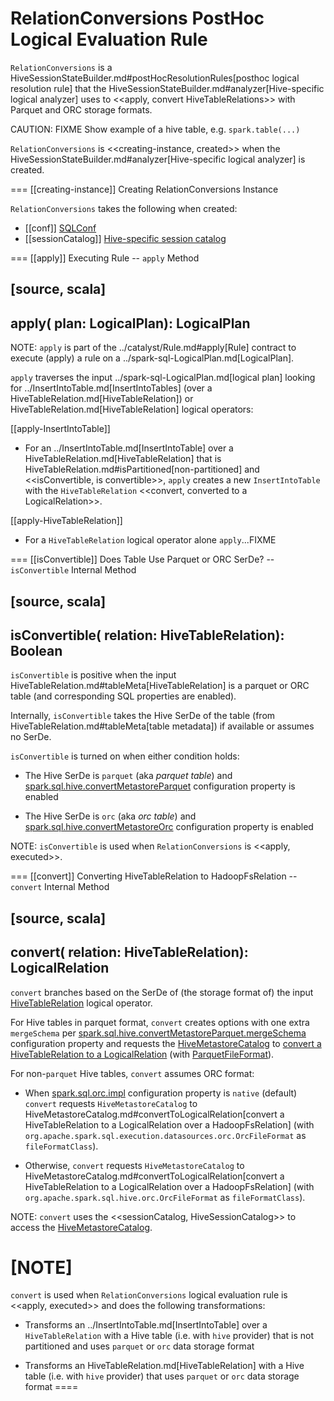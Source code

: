 # RelationConversions PostHoc Logical Evaluation Rule

`RelationConversions` is a HiveSessionStateBuilder.md#postHocResolutionRules[posthoc logical resolution rule] that the HiveSessionStateBuilder.md#analyzer[Hive-specific logical analyzer] uses to <<apply, convert HiveTableRelations>> with Parquet and ORC storage formats.

CAUTION: FIXME Show example of a hive table, e.g. `spark.table(...)`

`RelationConversions` is <<creating-instance, created>> when the HiveSessionStateBuilder.md#analyzer[Hive-specific logical analyzer] is created.

=== [[creating-instance]] Creating RelationConversions Instance

`RelationConversions` takes the following when created:

* [[conf]] [SQLConf](../SQLConf.md)
* [[sessionCatalog]] [Hive-specific session catalog](HiveSessionCatalog.md)

=== [[apply]] Executing Rule -- `apply` Method

[source, scala]
----
apply(
  plan: LogicalPlan): LogicalPlan
----

NOTE: `apply` is part of the ../catalyst/Rule.md#apply[Rule] contract to execute (apply) a rule on a ../spark-sql-LogicalPlan.md[LogicalPlan].

`apply` traverses the input ../spark-sql-LogicalPlan.md[logical plan] looking for ../InsertIntoTable.md[InsertIntoTables] (over a HiveTableRelation.md[HiveTableRelation]) or HiveTableRelation.md[HiveTableRelation] logical operators:

[[apply-InsertIntoTable]]
* For an ../InsertIntoTable.md[InsertIntoTable] over a HiveTableRelation.md[HiveTableRelation] that is HiveTableRelation.md#isPartitioned[non-partitioned] and <<isConvertible, is convertible>>, `apply` creates a new `InsertIntoTable` with the `HiveTableRelation` <<convert, converted to a LogicalRelation>>.

[[apply-HiveTableRelation]]
* For a `HiveTableRelation` logical operator alone `apply`...FIXME

=== [[isConvertible]] Does Table Use Parquet or ORC SerDe? -- `isConvertible` Internal Method

[source, scala]
----
isConvertible(
  relation: HiveTableRelation): Boolean
----

`isConvertible` is positive when the input HiveTableRelation.md#tableMeta[HiveTableRelation] is a parquet or ORC table (and corresponding SQL properties are enabled).

Internally, `isConvertible` takes the Hive SerDe of the table (from HiveTableRelation.md#tableMeta[table metadata]) if available or assumes no SerDe.

`isConvertible` is turned on when either condition holds:

* The Hive SerDe is `parquet` (aka _parquet table_) and [spark.sql.hive.convertMetastoreParquet](configuration-properties.md#spark.sql.hive.convertMetastoreParquet) configuration property is enabled

* The Hive SerDe is `orc` (aka _orc table_) and [spark.sql.hive.convertMetastoreOrc](configuration-properties.md#spark.sql.hive.convertMetastoreOrc) configuration property is enabled

NOTE: `isConvertible` is used when `RelationConversions` is <<apply, executed>>.

=== [[convert]] Converting HiveTableRelation to HadoopFsRelation -- `convert` Internal Method

[source, scala]
----
convert(
  relation: HiveTableRelation): LogicalRelation
----

`convert` branches based on the SerDe of (the storage format of) the input [HiveTableRelation](HiveTableRelation.md) logical operator.

For Hive tables in parquet format, `convert` creates options with one extra `mergeSchema` per [spark.sql.hive.convertMetastoreParquet.mergeSchema](configuration-properties.md#spark.sql.hive.convertMetastoreParquet.mergeSchema) configuration property and requests the [HiveMetastoreCatalog](HiveSessionCatalog.md#metastoreCatalog) to [convert a HiveTableRelation to a LogicalRelation](HiveMetastoreCatalog.md#convertToLogicalRelation) (with [ParquetFileFormat](../parquet/ParquetFileFormat.md)).

For non-`parquet` Hive tables, `convert` assumes ORC format:

* When [spark.sql.orc.impl](../configuration-properties.md#spark.sql.orc.impl) configuration property is `native` (default) `convert` requests `HiveMetastoreCatalog` to HiveMetastoreCatalog.md#convertToLogicalRelation[convert a HiveTableRelation to a LogicalRelation over a HadoopFsRelation] (with `org.apache.spark.sql.execution.datasources.orc.OrcFileFormat` as `fileFormatClass`).

* Otherwise, `convert` requests `HiveMetastoreCatalog` to HiveMetastoreCatalog.md#convertToLogicalRelation[convert a HiveTableRelation to a LogicalRelation over a HadoopFsRelation] (with `org.apache.spark.sql.hive.orc.OrcFileFormat` as `fileFormatClass`).

NOTE: `convert` uses the <<sessionCatalog, HiveSessionCatalog>> to access the [HiveMetastoreCatalog](HiveSessionCatalog.md#metastoreCatalog).

[NOTE]
====
`convert` is used when `RelationConversions` logical evaluation rule is <<apply, executed>> and does the following transformations:

* Transforms an ../InsertIntoTable.md[InsertIntoTable] over a `HiveTableRelation` with a Hive table (i.e. with `hive` provider) that is not partitioned and uses `parquet` or `orc` data storage format

* Transforms an HiveTableRelation.md[HiveTableRelation] with a Hive table (i.e. with `hive` provider) that uses `parquet` or `orc` data storage format
====
